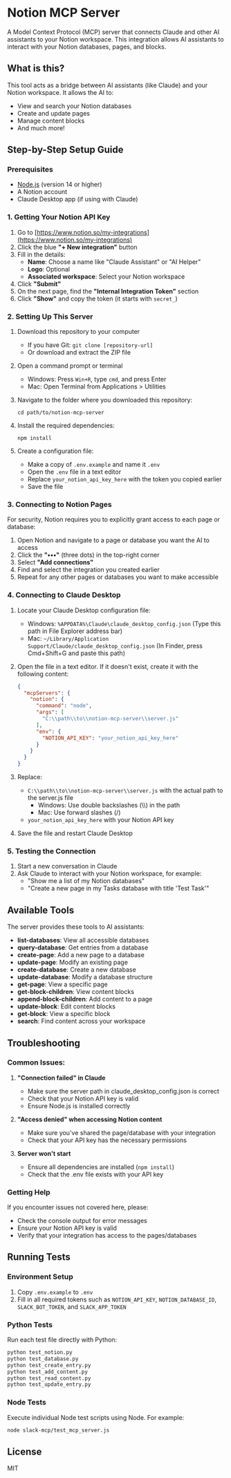 # Notion MCP Server

A Model Context Protocol (MCP) server that connects Claude and other AI assistants to your Notion workspace. This integration allows AI assistants to interact with your Notion databases, pages, and blocks.

## What is this?

This tool acts as a bridge between AI assistants (like Claude) and your Notion workspace. It allows the AI to:
- View and search your Notion databases
- Create and update pages
- Manage content blocks
- And much more!

## Step-by-Step Setup Guide

### Prerequisites
- [Node.js](https://nodejs.org/) (version 14 or higher)
- A Notion account
- Claude Desktop app (if using with Claude)

### 1. Getting Your Notion API Key

1. Go to [https://www.notion.so/my-integrations](https://www.notion.so/my-integrations)
2. Click the blue **"+ New integration"** button
3. Fill in the details:
   - **Name**: Choose a name like "Claude Assistant" or "AI Helper"
   - **Logo**: Optional
   - **Associated workspace**: Select your Notion workspace
4. Click **"Submit"**
5. On the next page, find the **"Internal Integration Token"** section
6. Click **"Show"** and copy the token (it starts with `secret_`)

### 2. Setting Up This Server

1. Download this repository to your computer
   - If you have Git: `git clone [repository-url]`
   - Or download and extract the ZIP file

2. Open a command prompt or terminal
   - Windows: Press `Win+R`, type `cmd`, and press Enter
   - Mac: Open Terminal from Applications > Utilities

3. Navigate to the folder where you downloaded this repository:
   ```
   cd path/to/notion-mcp-server
   ```

4. Install the required dependencies:
   ```
   npm install
   ```

5. Create a configuration file:
   - Make a copy of `.env.example` and name it `.env`
   - Open the `.env` file in a text editor
   - Replace `your_notion_api_key_here` with the token you copied earlier
   - Save the file

### 3. Connecting to Notion Pages

For security, Notion requires you to explicitly grant access to each page or database:

1. Open Notion and navigate to a page or database you want the AI to access
2. Click the **"•••"** (three dots) in the top-right corner
3. Select **"Add connections"**
4. Find and select the integration you created earlier
5. Repeat for any other pages or databases you want to make accessible

### 4. Connecting to Claude Desktop

1. Locate your Claude Desktop configuration file:
   - Windows: `%APPDATA%\Claude\claude_desktop_config.json`
     (Type this path in File Explorer address bar)
   - Mac: `~/Library/Application Support/Claude/claude_desktop_config.json`
     (In Finder, press Cmd+Shift+G and paste this path)

2. Open the file in a text editor. If it doesn't exist, create it with the following content:
   ```json
   {
     "mcpServers": {
       "notion": {
         "command": "node",
         "args": [
           "C:\\path\\to\\notion-mcp-server\\server.js"
         ],
         "env": {
           "NOTION_API_KEY": "your_notion_api_key_here"
         }
       }
     }
   }
   ```

3. Replace:
   - `C:\\path\\to\\notion-mcp-server\\server.js` with the actual path to the server.js file
     - Windows: Use double backslashes (\\\\) in the path
     - Mac: Use forward slashes (/)
   - `your_notion_api_key_here` with your Notion API key

4. Save the file and restart Claude Desktop

### 5. Testing the Connection

1. Start a new conversation in Claude
2. Ask Claude to interact with your Notion workspace, for example:
   - "Show me a list of my Notion databases"
   - "Create a new page in my Tasks database with title 'Test Task'"

## Available Tools

The server provides these tools to AI assistants:

- **list-databases**: View all accessible databases
- **query-database**: Get entries from a database
- **create-page**: Add a new page to a database
- **update-page**: Modify an existing page
- **create-database**: Create a new database
- **update-database**: Modify a database structure
- **get-page**: View a specific page
- **get-block-children**: View content blocks
- **append-block-children**: Add content to a page
- **update-block**: Edit content blocks
- **get-block**: View a specific block
- **search**: Find content across your workspace

## Troubleshooting

### Common Issues:

1. **"Connection failed" in Claude**
   - Make sure the server path in claude_desktop_config.json is correct
   - Check that your Notion API key is valid
   - Ensure Node.js is installed correctly

2. **"Access denied" when accessing Notion content**
   - Make sure you've shared the page/database with your integration
   - Check that your API key has the necessary permissions

3. **Server won't start**
   - Ensure all dependencies are installed (`npm install`)
   - Check that the .env file exists with your API key

### Getting Help

If you encounter issues not covered here, please:
- Check the console output for error messages
- Ensure your Notion API key is valid
- Verify that your integration has access to the pages/databases

## Running Tests

### Environment Setup

1. Copy `.env.example` to `.env`
2. Fill in all required tokens such as `NOTION_API_KEY`, `NOTION_DATABASE_ID`,
   `SLACK_BOT_TOKEN`, and `SLACK_APP_TOKEN`

### Python Tests

Run each test file directly with Python:

```bash
python test_notion.py
python test_database.py
python test_create_entry.py
python test_add_content.py
python test_read_content.py
python test_update_entry.py
```

### Node Tests

Execute individual Node test scripts using Node. For example:

```bash
node slack-mcp/test_mcp_server.js
```

## License

MIT
